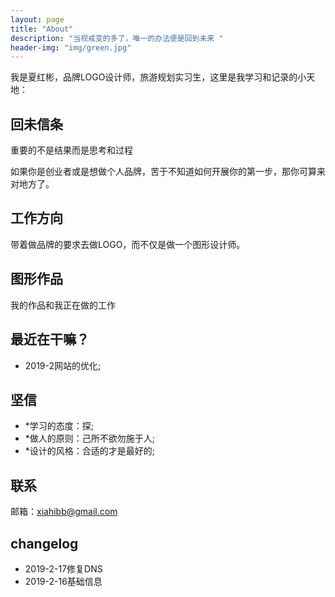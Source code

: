 ```yaml
---
layout: page
title: "About"
description: "当视戒变的多了，唯一的办法便是回到未来 " 
header-img: "img/green.jpg"
---
```


我是夏红彬，品牌LOGO设计师，旅游规划实习生，这里是我学习和记录的小天地：


## 回未信条

重要的不是结果而是思考和过程

如果你是创业者或是想做个人品牌，苦于不知道如何开展你的第一步，那你可算来对地方了。

## 工作方向

带着做品牌的要求去做LOGO，而不仅是做一个图形设计师。

## 图形作品

我的作品和我正在做的工作

## 最近在干嘛？

- 2019-2网站的优化;


## 坚信

- *学习的态度：探;
- *做人的原则：己所不欲勿施于人;
- *设计的风格：合适的才是最好的;

## 联系

邮箱：xiahibb@gmail.com


## changelog

- 2019-2-17修复DNS
- 2019-2-16基础信息
 






